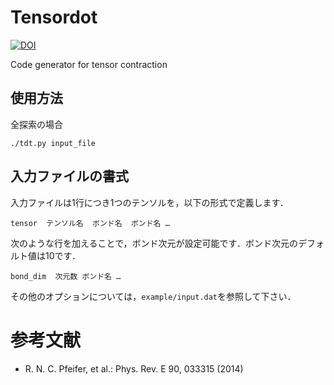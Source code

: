 # Tensordot

[![DOI](https://zenodo.org/badge/38998367.svg)](https://zenodo.org/badge/latestdoi/38998367)

Code generator for tensor contraction

## 使用方法

全探索の場合

```
./tdt.py input_file
```

## 入力ファイルの書式

入力ファイルは1行につき1つのテンソルを，以下の形式で定義します．

```
tensor  テンソル名  ボンド名  ボンド名 …
```

次のような行を加えることで，ボンド次元が設定可能です．ボンド次元のデフォルト値は10です．

```
bond_dim  次元数 ボンド名 …
```

その他のオプションについては，`example/input.dat`を参照して下さい．


# 参考文献

* R. N. C. Pfeifer, et al.: Phys. Rev. E 90, 033315 (2014)
